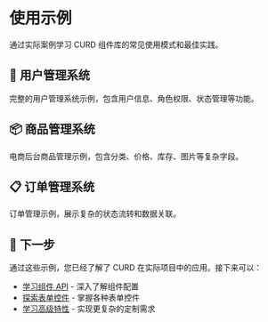 # 使用示例

通过实际案例学习 CURD 组件库的常见使用模式和最佳实践。

## 🏢 用户管理系统

完整的用户管理系统示例，包含用户信息、角色权限、状态管理等功能。

<demo vue="../demos/curd/examples/user-management.vue" />

## 📦 商品管理系统

电商后台商品管理示例，包含分类、价格、库存、图片等复杂字段。

<demo vue="../demos/curd/examples/product-management.vue" />

## 📋 订单管理系统

订单管理示例，展示复杂的状态流转和数据关联。

<demo vue="../demos/curd/examples/order-management.vue" />

## 🚀 下一步

通过这些示例，您已经了解了 CURD 在实际项目中的应用。接下来可以：

- [学习组件 API](../components/std-curd) - 深入了解组件配置
- [探索表单控件](../form-controls/basic-controls) - 掌握各种表单控件
- [学习高级特性](../advanced/customization) - 实现更复杂的定制需求